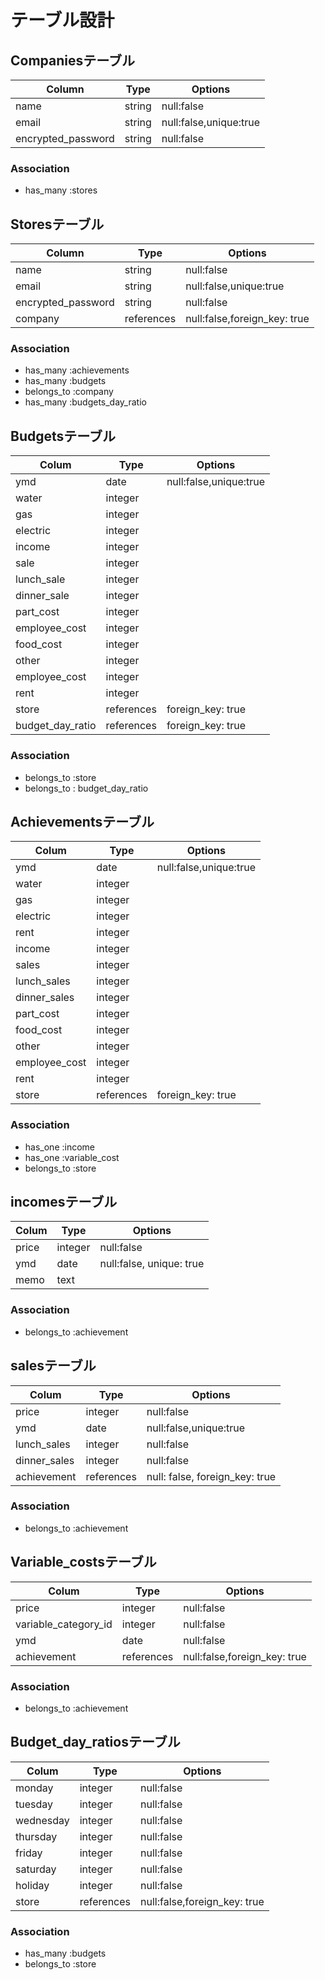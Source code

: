 # テーブル設計

## Companiesテーブル　

| Column             | Type   | Options                   |
| ------------------ | ------ | ------------------------- |
| name               | string | null:false                |
| email              | string | null:false,unique:true    |
| encrypted_password | string | null:false                |

### Association

- has_many :stores

## Storesテーブル　

| Column             | Type      | Options                       |
| ------------------ | --------- | ----------------------------- |
| name               | string    | null:false                    |
| email              | string    | null:false,unique:true        |
| encrypted_password | string    | null:false                    |
| company            | references| null:false,foreign_key: true  |

### Association

- has_many :achievements
- has_many :budgets
- belongs_to :company
- has_many :budgets_day_ratio


## Budgetsテーブル

| Colum              | Type       | Options                       |
| ------------------ | ---------- | ----------------------------- |
| ymd                | date       | null:false,unique:true        |
| water              | integer    |                               |
| gas                | integer    |                               |
| electric           | integer    |                               |
| income             | integer    |                               |
| sale               | integer    |                               |
| lunch_sale         | integer    |                               |
| dinner_sale        | integer    |                               |
| part_cost          | integer    |                               |
| employee_cost      | integer    |                               |
| food_cost          | integer    |                               |
| other              | integer    |                               |
| employee_cost      | integer    |                               |
| rent               | integer    |                               |
| store              | references | foreign_key: true             |
| budget_day_ratio   | references | foreign_key: true             |




### Association

- belongs_to :store
- belongs_to : budget_day_ratio


## Achievementsテーブル

| Colum              | Type       | Options                       |
| ------------------ | ---------- | ----------------------------- |
| ymd                | date       | null:false,unique:true        |
| water              | integer    |                               |
| gas                | integer    |                               |
| electric           | integer    |                               |
| rent               | integer    |                               |
| income             | integer    |                               |
| sales              | integer    |                               |
| lunch_sales        | integer    |                               |
| dinner_sales       | integer    |                               |
| part_cost          | integer    |                               |
| food_cost          | integer    |                               |
| other              | integer    |                               |
| employee_cost      | integer    |                               |
| rent               | integer    |                               |
| store              | references | foreign_key: true             |




### Association

- has_one :income
- has_one :variable_cost
- belongs_to :store




## incomesテーブル

| Colum              | Type       | Options                       |
| ------------------ | ---------- | ----------------------------- |
| price              | integer    | null:false                    |
| ymd                | date       | null:false, unique: true      |
| memo               | text       |                               |


### Association

- belongs_to :achievement


## salesテーブル

| Colum              | Type       | Options                        |
| ------------------ | ---------- | ------------------------------ |
| price              | integer    | null:false                     |
| ymd                | date       | null:false,unique:true         |
| lunch_sales        | integer    | null:false                     |
| dinner_sales       | integer    | null:false                     |
| achievement        | references | null: false, foreign_key: true |

### Association


- belongs_to :achievement



## Variable_costsテーブル

| Colum               | Type       | Options                        |
| ------------------- | ---------- | ------------------------------ |
| price               | integer    | null:false                     |
| variable_category_id| integer    | null:false                     |
| ymd                 | date       | null:false                     |
| achievement         | references | null:false,foreign_key: true   |


### Association


- belongs_to :achievement

## Budget_day_ratiosテーブル

| Colum               | Type       | Options                        |
| ------------------- | ---------- | ------------------------------ |
| monday              | integer    | null:false                     |
| tuesday             | integer    | null:false                     |
| wednesday           | integer    | null:false                     |
| thursday            | integer    | null:false                     |
| friday              | integer    | null:false                     |
| saturday            | integer    | null:false                     |
| holiday             | integer    | null:false                     |
| store               | references | null:false,foreign_key: true              |


### Association


- has_many :budgets
- belongs_to :store
